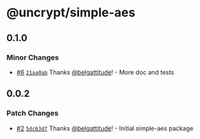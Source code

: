 # @uncrypt/simple-aes

## 0.1.0

### Minor Changes

- [#6](https://github.com/belgattitude/uncrypt/pull/6) [`21aa0ab`](https://github.com/belgattitude/uncrypt/commit/21aa0abe42896fc8590bf92d0ae9ece2e424774d) Thanks [@belgattitude](https://github.com/belgattitude)! - More doc and tests

## 0.0.2

### Patch Changes

- [#2](https://github.com/belgattitude/uncrypt/pull/2) [`5dc63d7`](https://github.com/belgattitude/uncrypt/commit/5dc63d72a6651b69d8db388483eaf59eca54b15c) Thanks [@belgattitude](https://github.com/belgattitude)! - Initial simple-aes package
